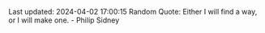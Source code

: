 Last updated: 2024-04-02 17:00:15
Random Quote: Either I will find a way, or I will make one. - Philip Sidney
